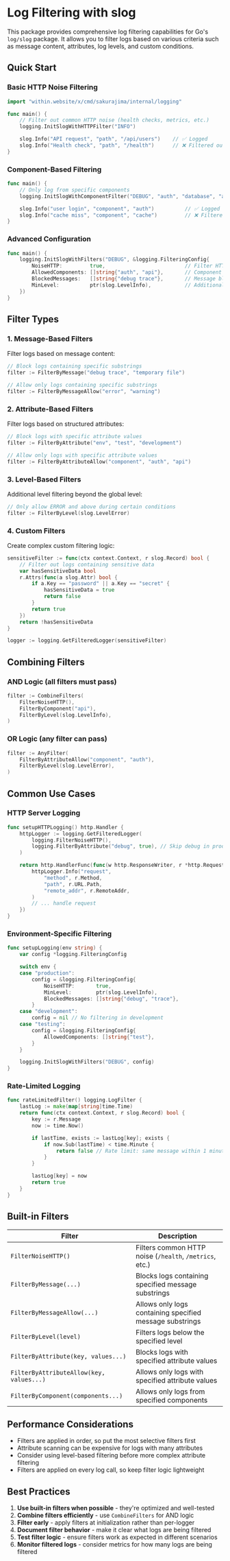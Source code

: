 # Log Filtering with slog

This package provides comprehensive log filtering capabilities for Go's `log/slog` package. It allows you to filter logs based on various criteria such as message content, attributes, log levels, and custom conditions.

## Quick Start

### Basic HTTP Noise Filtering

```go
import "within.website/x/cmd/sakurajima/internal/logging"

func main() {
    // Filter out common HTTP noise (health checks, metrics, etc.)
    logging.InitSlogWithHTTPFilter("INFO")

    slog.Info("API request", "path", "/api/users")    // ✅ Logged
    slog.Info("Health check", "path", "/health")      // ❌ Filtered out
}
```

### Component-Based Filtering

```go
func main() {
    // Only log from specific components
    logging.InitSlogWithComponentFilter("DEBUG", "auth", "database", "api")

    slog.Info("user login", "component", "auth")          // ✅ Logged
    slog.Info("cache miss", "component", "cache")         // ❌ Filtered out
}
```

### Advanced Configuration

```go
func main() {
    logging.InitSlogWithFilters("DEBUG", &logging.FilteringConfig{
        NoiseHTTP:         true,                          // Filter HTTP noise
        AllowedComponents: []string{"auth", "api"},       // Component allowlist
        BlockedMessages:   []string{"debug trace"},       // Message blocklist
        MinLevel:          ptr(slog.LevelInfo),           // Additional level filter
    })
}
```

## Filter Types

### 1. Message-Based Filters

Filter logs based on message content:

```go
// Block logs containing specific substrings
filter := FilterByMessage("debug trace", "temporary file")

// Allow only logs containing specific substrings
filter := FilterByMessageAllow("error", "warning")
```

### 2. Attribute-Based Filters

Filter logs based on structured attributes:

```go
// Block logs with specific attribute values
filter := FilterByAttribute("env", "test", "development")

// Allow only logs with specific attribute values
filter := FilterByAttributeAllow("component", "auth", "api")
```

### 3. Level-Based Filters

Additional level filtering beyond the global level:

```go
// Only allow ERROR and above during certain conditions
filter := FilterByLevel(slog.LevelError)
```

### 4. Custom Filters

Create complex custom filtering logic:

```go
sensitiveFilter := func(ctx context.Context, r slog.Record) bool {
    // Filter out logs containing sensitive data
    var hasSensitiveData bool
    r.Attrs(func(a slog.Attr) bool {
        if a.Key == "password" || a.Key == "secret" {
            hasSensitiveData = true
            return false
        }
        return true
    })
    return !hasSensitiveData
}

logger := logging.GetFilteredLogger(sensitiveFilter)
```

## Combining Filters

### AND Logic (all filters must pass)

```go
filter := CombineFilters(
    FilterNoiseHTTP(),
    FilterByComponent("api"),
    FilterByLevel(slog.LevelInfo),
)
```

### OR Logic (any filter can pass)

```go
filter := AnyFilter(
    FilterByAttributeAllow("component", "auth"),
    FilterByLevel(slog.LevelError),
)
```

## Common Use Cases

### HTTP Server Logging

```go
func setupHTTPLogging() http.Handler {
    httpLogger := logging.GetFilteredLogger(
        logging.FilterNoiseHTTP(),
        logging.FilterByAttribute("debug", true), // Skip debug in production
    )

    return http.HandlerFunc(func(w http.ResponseWriter, r *http.Request) {
        httpLogger.Info("request",
            "method", r.Method,
            "path", r.URL.Path,
            "remote_addr", r.RemoteAddr,
        )
        // ... handle request
    })
}
```

### Environment-Specific Filtering

```go
func setupLogging(env string) {
    var config *logging.FilteringConfig

    switch env {
    case "production":
        config = &logging.FilteringConfig{
            NoiseHTTP:       true,
            MinLevel:        ptr(slog.LevelInfo),
            BlockedMessages: []string{"debug", "trace"},
        }
    case "development":
        config = nil // No filtering in development
    case "testing":
        config = &logging.FilteringConfig{
            AllowedComponents: []string{"test"},
        }
    }

    logging.InitSlogWithFilters("DEBUG", config)
}
```

### Rate-Limited Logging

```go
func rateLimitedFilter() logging.LogFilter {
    lastLog := make(map[string]time.Time)
    return func(ctx context.Context, r slog.Record) bool {
        key := r.Message
        now := time.Now()

        if lastTime, exists := lastLog[key]; exists {
            if now.Sub(lastTime) < time.Minute {
                return false // Rate limit: same message within 1 minute
            }
        }

        lastLog[key] = now
        return true
    }
}
```

## Built-in Filters

| Filter                                   | Description                                              |
| ---------------------------------------- | -------------------------------------------------------- |
| `FilterNoiseHTTP()`                      | Filters common HTTP noise (`/health`, `/metrics`, etc.)  |
| `FilterByMessage(...)`                   | Blocks logs containing specified message substrings      |
| `FilterByMessageAllow(...)`              | Allows only logs containing specified message substrings |
| `FilterByLevel(level)`                   | Filters logs below the specified level                   |
| `FilterByAttribute(key, values...)`      | Blocks logs with specified attribute values              |
| `FilterByAttributeAllow(key, values...)` | Allows only logs with specified attribute values         |
| `FilterByComponent(components...)`       | Allows only logs from specified components               |

## Performance Considerations

- Filters are applied in order, so put the most selective filters first
- Attribute scanning can be expensive for logs with many attributes
- Consider using level-based filtering before more complex attribute filtering
- Filters are applied on every log call, so keep filter logic lightweight

## Best Practices

1. **Use built-in filters when possible** - they're optimized and well-tested
2. **Combine filters efficiently** - use `CombineFilters` for AND logic
3. **Filter early** - apply filters at initialization rather than per-logger
4. **Document filter behavior** - make it clear what logs are being filtered
5. **Test filter logic** - ensure filters work as expected in different scenarios
6. **Monitor filtered logs** - consider metrics for how many logs are being filtered

